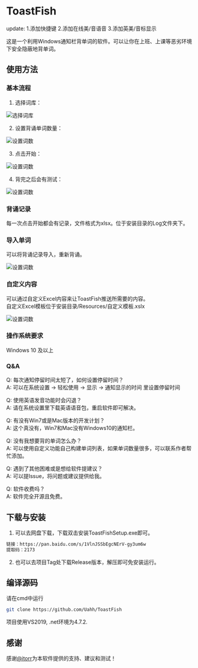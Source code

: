 # ToastFish
update:
1.添加快捷键
2.添加在线美/音语音
3.添加英美/音标显示

这是一个利用Windows通知栏背单词的软件。可以让你在上班、上课等恶劣环境下安全隐蔽地背单词。

## 使用方法
### 基本流程
1. 选择词库：  
  
![选择词库](https://github.com/Uahh/ToastFish/blob/main/Resources/Gif/选择词库.gif)  

2. 设置背诵单词数量：  
  
![设置词数](https://github.com/Uahh/ToastFish/blob/main/Resources/Gif/选择数量.gif)  

3. 点击开始：  
  
![设置词数](https://github.com/Uahh/ToastFish/blob/main/Resources/Gif/开始.gif)  

4. 背完之后会有测试：  
  
![设置词数](https://github.com/Uahh/ToastFish/blob/main/Resources/Gif/测试.gif)  

### 背诵记录
每一次点击开始都会有记录，文件格式为xlsx。位于安装目录的Log文件夹下。  

### 导入单词
可以将背诵记录导入，重新背诵。  
  
![设置词数](https://github.com/Uahh/ToastFish/blob/main/Resources/Gif/导入单词.gif)  

### 自定义内容
可以通过自定义Excel内容来让ToastFish推送所需要的内容。  
自定义Excel模板位于安装目录/Resources/自定义模板.xslx  
  
![设置词数](https://github.com/Uahh/ToastFish/blob/main/Resources/Gif/导入自定义单词.gif)  

### 操作系统要求
Windows 10 及以上
### Q&A
Q: 每次通知停留时间太短了，如何设置停留时间？  
A: 可以在系统设置 -> 轻松使用 -> 显示 -> 通知显示的时间 里设置停留时间  
  
Q: 使用英语发音功能时会闪退？  
A: 请在系统设置里下载英语语音包，重启软件即可解决。  
  
Q: 有没有Win7或是Mac版本的开发计划？  
A: 这个真没有，Win7和Mac没有Windows10的通知栏。  
  
Q: 没有我想要背的单词怎么办？  
A: 可以使用自定义功能自己构建单词列表，如果单词数量很多，可以联系作者帮忙添加。  
  
Q: 遇到了其他困难或是想给软件提建议？  
A: 可以提Issue，将问题或建议提供给我。  
  
Q: 软件收费吗？  
A: 软件完全开源且免费。  

## 下载与安装
1. 可以去网盘下载，下载双击安装ToastFishSetup.exe即可。  
```bash
链接：https://pan.baidu.com/s/1VlnJSSbEgcNErV-gy3um6w
提取码：2173 
```
2. 也可以去项目Tag处下载Release版本，解压即可免安装运行。

## 编译源码
请在cmd中运行
```bash
git clone https://github.com/Uahh/ToastFish
```
项目使用VS2019, .net环境为4.7.2.

## 感谢

感谢[@itorr](https://github.com/itorr)为本软件提供的支持、建议和测试！
